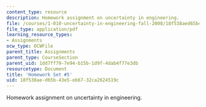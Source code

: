 ```yaml
---
content_type: resource
description: Homework assignment on uncertainty in engineering.
file: /courses/1-010-uncertainty-in-engineering-fall-2008/18f538aed65b43e5eb6732ca2624519c_homework_05.pdf
file_type: application/pdf
learning_resource_types:
- Assignments
ocw_type: OCWFile
parent_title: Assignments
parent_type: CourseSection
parent_uid: 1dd7ff79-7e94-b15b-1d9f-4dab4f77e3db
resourcetype: Document
title: 'Homework Set #5'
uid: 18f538ae-d65b-43e5-eb67-32ca2624519c
---
```

Homework assignment on uncertainty in engineering.

